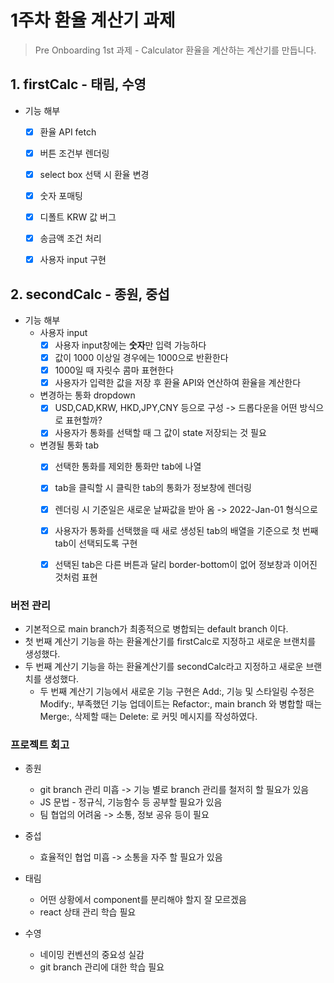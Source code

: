 # 1주차 환율 계산기 과제

> Pre Onboarding 1st 과제 - Calculator
> 환율을 계산하는 계산기를 만듭니다.

## 1. firstCalc - 태림, 수영

 * 기능 해부
    * [x] 환율 API fetch
    * [x] 버튼 조건부 렌더링
    * [x] select box 선택 시 환율 변경
    * [x] 숫자 포매팅
    * [x] 디폴트 KRW 값 버그
    * [x] 송금액 조건 처리
    * [x] 사용자 input 구현     




## 2. secondCalc - 종원, 중섭

 * 기능 해부
    * 사용자 input 
      * [x] 사용자 input창에는 **숫자**만 입력 가능하다
      * [x] 값이 1000 이상일 경우에는 1000으로 반환한다
      * [x] 1000일 때 자릿수 콤마 표현한다
      * [x] 사용자가 입력한 값을 저장 후 환율 API와 연산하여 환율을 계산한다
   
    * 변경하는 통화 dropdown 
       * [x] USD,CAD,KRW, HKD,JPY,CNY 등으로 구성 -> 드롭다운을 어떤 방식으로 표현할까?
       * [x] 사용자가 통화를 선택할 때 그 값이 state 저장되는 것 필요
     
    * 변경될 통화 tab 
       * [x] 선택한 통화를 제외한 통화만 tab에 나열
       * [x] tab을 클릭할 시 클릭한 tab의 통화가 정보창에 렌더링
       * [x] 렌더링 시 기준일은 새로운 날짜값을 받아 옴 -> 2022-Jan-01 형식으로
       * [x] 사용자가 통화를 선택했을 때 새로 생성된 tab의 배열을 기준으로 첫 번째 tab이 선택되도록 구현
       * [x] 선택된 tab은 다른 버튼과 달리 border-bottom이 없어 정보창과 이어진 것처럼 표현     
  
 
### 버전 관리
  * 기본적으로 main branch가 최종적으로 병합되는 default branch 이다. 
  * 첫 번째 계산기 기능을 하는 환율계산기를 firstCalc로 지정하고 새로운 브랜치를 생성했다.
  * 두 번째 계산기 기능을 하는 환율계산기를 secondCalc라고 지정하고 새로운 브랜치를 생성했다.
      * 두 번째 계산기 기능에서 새로운 기능 구현은 Add:, 기능 및 스타일링 수정은 Modify:, 부족했던 기능 업데이트는 Refactor:, main branch 와 병합할 때는 Merge:, 삭제할 때는 Delete: 로 커밋 메시지를 작성하였다.


### 프로젝트 회고
  * 종원
      * git branch 관리 미흡 -> 기능 별로 branch 관리를 철저히 할 필요가 있음
      * JS 문법 - 정규식, 기능함수 등 공부할 필요가 있음
      * 팀 협업의 어려움 -> 소통, 정보 공유 등이 필요
      
  * 중섭
      * 효율적인 협업 미흡 -> 소통을 자주 할 필요가 있음

  * 태림
      * 어떤 상황에서 component를 분리해야 할지 잘 모르겠음 
      * react 상태 관리 학습 필요

  * 수영
      * 네이밍 컨벤션의 중요성 실감
      * git branch 관리에 대한 학습 필요 

        
    